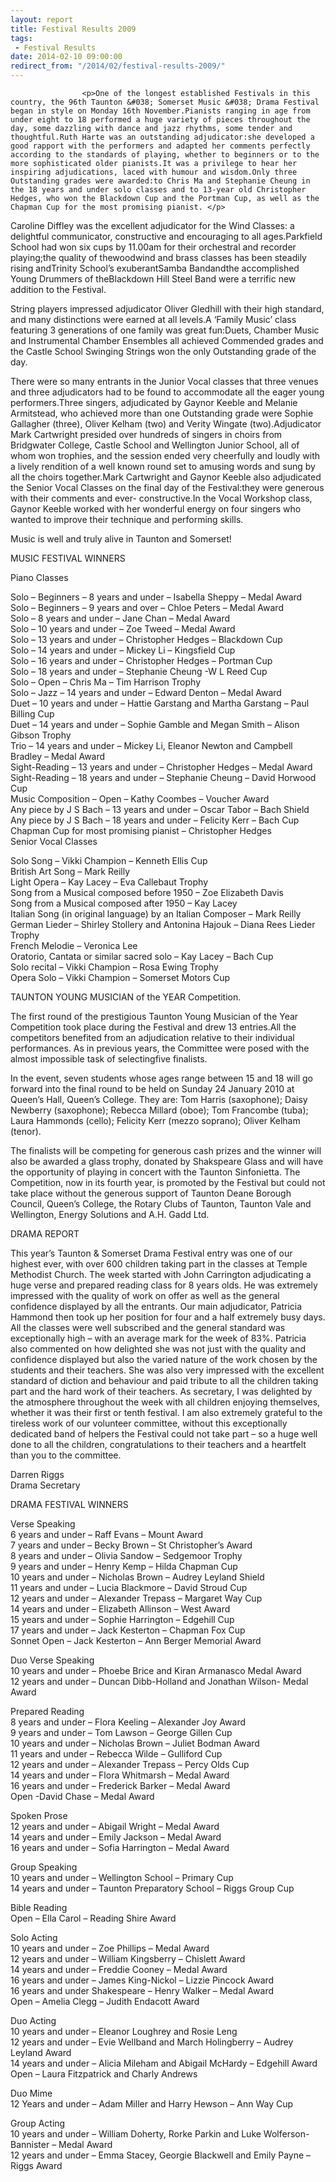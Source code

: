 ```yaml
---
layout: report
title: Festival Results 2009
tags: 
 - Festival Results
date: 2014-02-10 09:00:00
redirect_from: "/2014/02/festival-results-2009/"
---
```

<section>

                    
                    <p>One of the longest established Festivals in this country, the 96th Taunton &#038; Somerset Music &#038; Drama Festival began in style on Monday 16th November.Pianists ranging in age from under eight to 18 performed a huge variety of pieces throughout the day, some dazzling with dance and jazz rhythms, some tender and thoughtful.Ruth Harte was an outstanding adjudicator:she developed a good rapport with the performers and adapted her comments perfectly according to the standards of playing, whether to beginners or to the more sophisticated older pianists.It was a privilege to hear her inspiring adjudications, laced with humour and wisdom.Only three Outstanding grades were awarded:to Chris Ma and Stephanie Cheung in the 18 years and under solo classes and to 13-year old Christopher Hedges, who won the Blackdown Cup and the Portman Cup, as well as the Chapman Cup for the most promising pianist. </p>
<p>Caroline Diffley was the excellent adjudicator for the Wind Classes: a delightful communicator, constructive and encouraging to all ages.Parkfield School had won six cups by 11.00am for their orchestral and recorder playing;the quality of thewoodwind and brass classes has been steadily rising andTrinity School’s exuberantSamba Bandandthe accomplished Young Drummers of theBlackdown Hill Steel Band were a terrific new addition to the Festival. </p>
<p>String players impressed adjudicator Oliver Gledhill with their high standard, and many distinctions were earned at all levels.A ‘Family Music’ class featuring 3 generations of one family was great fun:Duets, Chamber Music and Instrumental Chamber Ensembles all achieved Commended grades and the Castle School Swinging Strings won the only Outstanding grade of the day. </p>
<p>There were so many entrants in the Junior Vocal classes that three venues and three adjudicators had to be found to accommodate all the eager young performers.Three singers, adjudicated by Gaynor Keeble and Melanie Armitstead, who achieved more than one Outstanding grade were Sophie Gallagher (three), Oliver Kelham (two) and Verity Wingate (two).Adjudicator Mark Cartwright presided over hundreds of singers in choirs from Bridgwater College, Castle School and Wellington Junior School, all of whom won trophies, and the session ended very cheerfully and loudly with a lively rendition of a well known round set to amusing words and sung by all the choirs together.Mark Cartwright and Gaynor Keeble also adjudicated the Senior Vocal Classes on the final day of the Festival:they were generous with their comments and ever- constructive.In the Vocal Workshop class, Gaynor Keeble worked with her wonderful energy on four singers who wanted to improve their technique and performing skills. </p>
<p>Music is well and truly alive in Taunton and Somerset!</p>
<p>MUSIC FESTIVAL WINNERS</p>
<p>Piano Classes</p>
<p>Solo &#8211; Beginners &#8211; 8 years and under &#8211; Isabella Sheppy &#8211; Medal Award<br />
Solo &#8211; Beginners &#8211; 9 years and over &#8211; Chloe Peters &#8211; Medal Award<br />
Solo &#8211; 8 years and under &#8211; Jane Chan &#8211; Medal Award<br />
Solo &#8211; 10 years and under &#8211; Zoe Tweed &#8211; Medal Award<br />
Solo &#8211; 13 years and under &#8211; Christopher Hedges &#8211; Blackdown Cup<br />
Solo &#8211; 14 years and under &#8211; Mickey Li &#8211; Kingsfield Cup<br />
Solo &#8211; 16 years and under &#8211; Christopher Hedges &#8211; Portman Cup<br />
Solo &#8211; 18 years and under &#8211; Stephanie Cheung -W L Reed Cup<br />
Solo &#8211; Open &#8211; Chris Ma &#8211; Tim Harrison Trophy<br />
Solo &#8211; Jazz &#8211; 14 years and under &#8211; Edward Denton &#8211; Medal Award<br />
Duet &#8211; 10 years and under &#8211; Hattie Garstang and Martha Garstang &#8211; Paul Billing Cup<br />
Duet &#8211; 14 years and under &#8211; Sophie Gamble and Megan Smith &#8211; Alison Gibson Trophy<br />
Trio &#8211; 14 years and under &#8211; Mickey Li, Eleanor Newton and Campbell Bradley &#8211; Medal Award<br />
Sight-Reading &#8211; 13 years and under &#8211; Christopher Hedges &#8211; Medal Award<br />
Sight-Reading &#8211; 18 years and under &#8211; Stephanie Cheung &#8211; David Horwood Cup<br />
Music Composition &#8211; Open &#8211; Kathy Coombes &#8211; Voucher Award<br />
Any piece by J S Bach &#8211; 13 years and under &#8211; Oscar Tabor &#8211; Bach Shield<br />
Any piece by J S Bach &#8211; 18 years and under &#8211; Felicity Kerr &#8211; Bach Cup<br />
Chapman Cup for most promising pianist &#8211; Christopher Hedges<br />
Senior Vocal Classes </p>
<p>Solo Song &#8211; Vikki Champion &#8211; Kenneth Ellis Cup<br />
British Art Song &#8211; Mark Reilly<br />
Light Opera &#8211; Kay Lacey &#8211; Eva Callebaut Trophy<br />
Song from a Musical composed before 1950 &#8211; Zoe Elizabeth Davis<br />
Song from a Musical composed after 1950 &#8211; Kay Lacey<br />
Italian Song (in original language) by an Italian Composer &#8211; Mark Reilly<br />
German Lieder &#8211; Shirley Stollery and Antonina Hajouk &#8211; Diana Rees Lieder Trophy<br />
French Melodie &#8211; Veronica Lee<br />
Oratorio, Cantata or similar sacred solo &#8211; Kay Lacey &#8211; Bach Cup<br />
Solo recital &#8211; Vikki Champion &#8211; Rosa Ewing Trophy<br />
Opera Solo &#8211; Vikki Champion &#8211; Somerset Motors Cup</p>
<p>TAUNTON YOUNG MUSICIAN of the YEAR Competition. </p>
<p>The first round of the prestigious Taunton Young Musician of the Year Competition took place during the Festival and drew 13 entries.All the competitors benefited from an adjudication relative to their individual performances. As in previous years, the Committee were posed with the almost impossible task of selectingfive finalists. </p>
<p>In the event, seven students whose ages range between 15 and 18 will go forward into the final round to be held on Sunday 24 January 2010 at Queen’s Hall, Queen’s College. They are: Tom Harris (saxophone); Daisy Newberry (saxophone); Rebecca Millard (oboe); Tom Francombe (tuba); Laura Hammonds (cello); Felicity Kerr (mezzo soprano); Oliver Kelham (tenor). </p>
<p>The finalists will be competing for generous cash prizes and the winner will also be awarded a glass trophy, donated by Shakspeare Glass and will have the opportunity of playing in concert with the Taunton Sinfonietta. The Competition, now in its fourth year, is promoted by the Festival but could not take place without the generous support of Taunton Deane Borough Council, Queen’s College, the Rotary Clubs of Taunton, Taunton Vale and Wellington, Energy Solutions and A.H. Gadd Ltd. </p>
<p>DRAMA REPORT </p>
<p>This year’s Taunton &#038; Somerset Drama Festival entry was one of our highest ever, with over 600 children taking part in the classes at Temple Methodist Church. The week started with John Carrington adjudicating a huge verse and prepared reading class for 8 years olds. He was extremely impressed with the quality of work on offer as well as the general confidence displayed by all the entrants. Our main adjudicator, Patricia Hammond then took up her position for four and a half extremely busy days. All the classes were well subscribed and the general standard was exceptionally high – with an average mark for the week of 83%. Patricia also commented on how delighted she was not just with the quality and confidence displayed but also the varied nature of the work chosen by the students and their teachers. She was also very impressed with the excellent standard of diction and behaviour and paid tribute to all the children taking part and the hard work of their teachers. As secretary, I was delighted by the atmosphere throughout the week with all children enjoying themselves, whether it was their first or tenth festival. I am also extremely grateful to the tireless work of our volunteer committee, without this exceptionally dedicated band of helpers the Festival could not take part – so a huge well done to all the children, congratulations to their teachers and a heartfelt than you to the committee. </p>
<p>Darren Riggs<br />
Drama Secretary </p>
<p>DRAMA FESTIVAL WINNERS </p>
<p>Verse Speaking<br />
6 years and under &#8211; Raff Evans &#8211; Mount Award<br />
7 years and under &#8211; Becky Brown &#8211; St Christopher’s Award<br />
8 years and under &#8211; Olivia Sandow &#8211; Sedgemoor Trophy<br />
9 years and under &#8211; Henry Kemp &#8211; Hilda Chapman Cup<br />
10 years and under &#8211; Nicholas Brown &#8211; Audrey Leyland Shield<br />
11 years and under &#8211; Lucia Blackmore &#8211; David Stroud Cup<br />
12 years and under &#8211; Alexander Trepass &#8211; Margaret Way Cup<br />
14 years and under &#8211; Elizabeth Allinson &#8211; West Award<br />
15 years and under &#8211; Sophie Harrington &#8211; Edgehill Cup<br />
17 years and under &#8211; Jack Kesterton &#8211; Chapman Fox Cup<br />
Sonnet Open &#8211; Jack Kesterton &#8211; Ann Berger Memorial Award </p>
<p>Duo Verse Speaking<br />
10 years and under &#8211; Phoebe Brice and Kiran Armanasco Medal Award<br />
12 years and under &#8211; Duncan Dibb-Holland and Jonathan Wilson- Medal Award </p>
<p>Prepared Reading<br />
8 years and under &#8211; Flora Keeling &#8211; Alexander Joy Award<br />
9 years and under &#8211; Tom Lawson &#8211; George Gillen Cup<br />
10 years and under &#8211; Nicholas Brown &#8211; Juliet Bodman Award<br />
11 years and under &#8211; Rebecca Wilde &#8211; Gulliford Cup<br />
12 years and under &#8211; Alexander Trepass &#8211; Percy Olds Cup<br />
14 years and under &#8211; Flora Whitmarsh &#8211; Medal Award<br />
16 years and under &#8211; Frederick Barker &#8211; Medal Award<br />
Open -David Chase &#8211; Medal Award </p>
<p>Spoken Prose<br />
12 years and under &#8211; Abigail Wright &#8211; Medal Award<br />
14 years and under &#8211; Emily Jackson &#8211; Medal Award<br />
16 years and under &#8211; Sofia Harrington &#8211; Medal Award </p>
<p>Group Speaking<br />
10 years and under &#8211; Wellington School &#8211; Primary Cup<br />
14 years and under &#8211; Taunton Preparatory School &#8211; Riggs Group Cup </p>
<p>Bible Reading<br />
Open &#8211; Ella Carol &#8211; Reading Shire Award </p>
<p>Solo Acting<br />
10 years and under &#8211; Zoe Phillips &#8211; Medal Award<br />
12 years and under &#8211; William Kingsberry &#8211; Chislett Award<br />
14 years and under &#8211; Freddie Cooney &#8211; Medal Award<br />
16 years and under &#8211; James King-Nickol &#8211; Lizzie Pincock Award<br />
16 years and under Shakespeare &#8211; Henry Walker &#8211; Medal Award<br />
Open &#8211; Amelia Clegg &#8211; Judith Endacott Award </p>
<p>Duo Acting<br />
10 years and under &#8211; Eleanor Loughrey and Rosie Leng<br />
12 years and under &#8211; Evie Wellband and March Holingberry &#8211; Audrey Leyland Award<br />
14 years and under &#8211; Alicia Mileham and Abigail McHardy &#8211; Edgehill Award<br />
Open &#8211; Laura Fitzpatrick and Charly Andrews </p>
<p>Duo Mime<br />
12 Years and under &#8211; Adam Miller and Harry Hewson &#8211; Ann Way Cup </p>
<p>Group Acting<br />
10 years and under &#8211; William Doherty, Rorke Parkin and Luke Wolferson-Bannister &#8211; Medal Award<br />
12 years and under &#8211; Emma Stacey, Georgie Blackwell and Emily Payne &#8211; Riggs Award </p>

                
</section>
